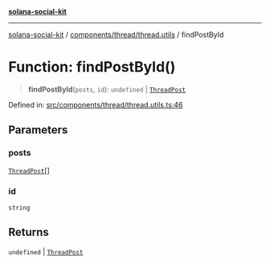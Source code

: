 [**solana-social-kit**](../../../../README.md)

***

[solana-social-kit](../../../../README.md) / [components/thread/thread.utils](../README.md) / findPostById

# Function: findPostById()

> **findPostById**(`posts`, `id`): `undefined` \| [`ThreadPost`](../../thread.types/interfaces/ThreadPost.md)

Defined in: [src/components/thread/thread.utils.ts:46](https://github.com/SendArcade/solana-social-starter/blob/03568260ca96ed63f77049843c721de1cb011893/src/components/thread/thread.utils.ts#L46)

## Parameters

### posts

[`ThreadPost`](../../thread.types/interfaces/ThreadPost.md)[]

### id

`string`

## Returns

`undefined` \| [`ThreadPost`](../../thread.types/interfaces/ThreadPost.md)
